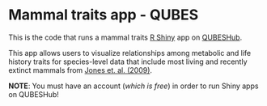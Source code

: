 # Mammal traits app - QUBES

This is the code that runs a mammal traits [R Shiny](https://shiny.rstudio.com/) app on [QUBESHub](https://qubeshub.org).  

This app allows users to visualize relationships among metabolic and life history traits for species-level data that include most living and recently extinct mammals from [Jones et. al. (2009)](http://esapubs.org/archive/ecol/e090/184/).

**NOTE**:  You must have an account (*which is free*) in order to run Shiny apps on QUBESHub!